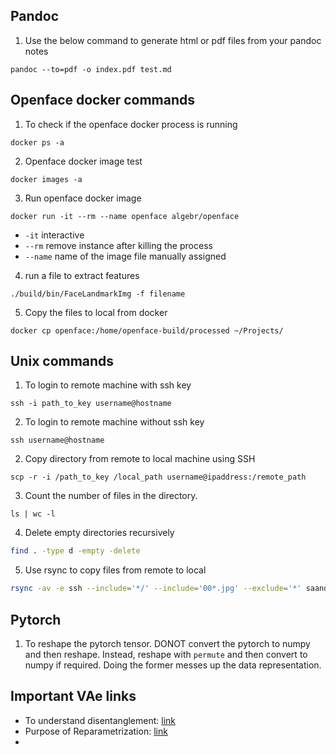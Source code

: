 ## Pandoc
1. Use the below command to generate html or pdf files from your pandoc notes

```
pandoc --to=pdf -o index.pdf test.md
```

## Openface docker commands

1. To check if the openface docker process is running
```
docker ps -a
```

2. Openface docker image test
```
docker images -a
```

3. Run openface docker image
```
docker run -it --rm --name openface algebr/openface
```

* `-it` interactive
* `--rm` remove instance after killing the process
* `--name` name of the image file manually assigned

4. run a file to extract features

```
./build/bin/FaceLandmarkImg -f filename
 ```

 5. Copy the files to local from docker
 ```
 docker cp openface:/home/openface-build/processed ~/Projects/
 ```

## Unix commands
1. To login to remote machine with ssh key
```
ssh -i path_to_key username@hostname
```

2. To login to remote machine without ssh key
```
ssh username@hostname
```

2. Copy directory from remote to local machine using SSH
```
scp -r -i /path_to_key /local_path username@ipaddress:/remote_path
```

3. Count the number of files in the directory.
```
ls | wc -l
```

4. Delete empty directories recursively
```bash
find . -type d -empty -delete
```

5. Use rsync to copy files from remote to local
```bash
rsync -av -e ssh --include='*/' --include='00*.jpg' --exclude='*' saandeepaath@gaivi2.cse.usf.edu:/data/scanavan1/gaivi_data/BP4D/Sequences/ ./bp4d
```

## **Pytorch**

 1. To reshape the pytorch tensor. DONOT convert the pytorch to numpy and then reshape. Instead, reshape with `permute` and then convert to numpy if required. Doing the former messes up the data representation.


## **Important VAe links**
* To understand disentanglement: [link](https://towardsdatascience.com/disentangling-disentanglement-in-deep-learning-d405005c0741)
* Purpose of Reparametrization: [link](https://towardsdatascience.com/reparameterization-trick-126062cfd3c3)
*